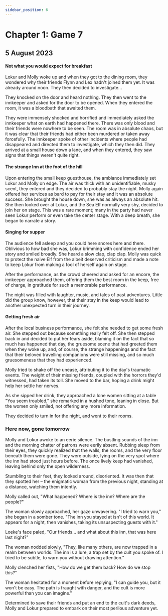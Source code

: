 ```yaml
---
sidebar_position: 6
---
```


# Chapter 1: Game 7

## 5 August 2023

#### Not what you would expect for breakfast

Lokur and Molly woke up and when they got to the dining room, they wondered why their friends Flynn and Lex hadn't joined them yet. It was already around noon. They then decided to investigate...

They knocked on the door and heard nothing. They then went to the innkeeper and asked for the door to be opened. When they entered the room, it was a bloodbath that awaited them.

They were immensely shocked and horrified and immediately asked the innkeeper what on earth had happened there. There was only blood and their friends were nowhere to be seen. The room was in absolute chaos, but it was clear that their friends had either been murdered or taken away forcefully. The innkeeper spoke of other incidents where people had disappeared and directed them to investigate, which they then did. They arrived at a small house down a lane, and when they entered, they saw signs that things weren't quite right. 

#### The strange Inn at the foot of the hill

Upon entering the small keep guesthouse, the ambiance immediately set Lokur and Molly on edge. The air was thick with an unidentifiable, musky scent, they entered and they decided to probably stay the night. Molly again offered her services as bard to pay for their stay and it was an absolute success. She brought the house down, she was as always an absolute hit. She then looked over at Lokur, and the Sea Elf  normally very shy, decided to join her on stage. This was a rare moment; many in the party had never seen Lokur perform or even take the center stage. With a deep breath, she began to narrate a story.


#### Singing for supper

The audience fell asleep and you could here snores here and there. Oblivious to how bad she was, Lokur brimming with confidence ended her story and smiled broadly. She heard a slow clap, clap clap. Molly was quick to protect the naive Elf from the albeit deserved criticism and made a note to keep Lokur from making a fool of herself again on stage.

After the performance, as the crowd cheered and asked for an encore, the innkeeper approached them, offering them the best room in the keep, free of charge, in gratitude for such a memorable performance. 

The night was filled with laughter, music, and tales of past adventures. Little did the group know, however, that their stay in the keep would lead to another unexpected turn in their journey.

#### Getting fresh air

After the local business performance, she felt she needed to get some fresh air. She stepped out because something really felt off. She then stepped back in and decided to put her fears aside, blaming it on the fact that so much has happened that day, the gruesome scene that had greeted them when they woke up, and, of course, the strange happenings and the fact that their beloved travelling companions were still missing, and so much gruesomeness that they had experienced.

Molly tried to shake off the unease, attributing it to the day's traumatic events. The weight of their missing friends, coupled with the horrors they'd witnessed, had taken its toll. She moved to the bar, hoping a drink might help her settle her nerves.

As she sipped her drink, they approached a lone women sitting at a table "You seem troubled," she remarked in a hushed tone, leaning in close. But the women only smiled, not offering any more information.

They decided to turn in for the night, and went to their rooms.

### Here now, gone tomorrow

Molly and Lokur awoke to an eerie silence. The bustling sounds of the inn and the morning chatter of patrons were eerily absent. Rubbing sleep from their eyes, they quickly realized that the walls, the rooms, and the very floor beneath them were gone. They were outside, lying on the very spot where the inn had stood just hours before. The once lively keep had vanished, leaving behind only the open wilderness.

Stumbling to their feet, they looked around, disoriented. It was then that they spotted her – the enigmatic woman from the previous night, standing at a distance, watching them intently.

Molly called out, "What happened? Where is the inn? Where are the people?"

The woman slowly approached, her gaze unwavering. "I tried to warn you," she began in a somber tone. "The inn you stayed at isn't of this world. It appears for a night, then vanishes, taking its unsuspecting guests with it."

Loeke's face paled, "Our friends... and what about this inn, that was here last night?"

The woman nodded slowly, "They, like many others, are now trapped in a realm between worlds. The inn is a lure, a trap set by the cult you spoke of. I tried to be subtle, to warn you without drawing attention."

Molly clenched her fists, "How do we get them back? How do we stop this?"

The woman hesitated for a moment before replying, "I can guide you, but it won't be easy. The path is fraught with danger, and the cult is more powerful than you can imagine."

Determined to save their friends and put an end to the cult's dark deeds, Molly and Lokur prepared to embark on their most perilous adventure yet.


